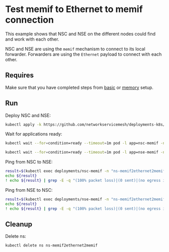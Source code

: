 # Test memif to Ethernet to memif connection

This example shows that NSC and NSE on the different nodes could find and work with each other.

NSC and NSE are using the `memif` mechanism to connect to its local forwarder.
Forwarders are using the `Ethernet` payload to connect with each other.

## Requires

Make sure that you have completed steps from [basic](../../basic) or [memory](../../memory) setup.

## Run

Deploy NSC and NSE:
```bash
kubectl apply -k https://github.com/networkservicemesh/deployments-k8s/examples/use-cases/Memif2Ethernet2Memif?ref=77959320799a2aeee985125c4afd699b87c33caf
```

Wait for applications ready:
```bash
kubectl wait --for=condition=ready --timeout=1m pod -l app=nsc-memif -n ns-memif2ethernet2memif
```
```bash
kubectl wait --for=condition=ready --timeout=1m pod -l app=nse-memif -n ns-memif2ethernet2memif
```

Ping from NSC to NSE:
```bash
result=$(kubectl exec deployments/nsc-memif -n "ns-memif2ethernet2memif" -- vppctl ping 172.16.1.100 repeat 4)
echo ${result}
! echo ${result} | grep -E -q "(100% packet loss)|(0 sent)|(no egress interface)"
```

Ping from NSE to NSC:
```bash
result=$(kubectl exec deployments/nse-memif -n "ns-memif2ethernet2memif" -- vppctl ping 172.16.1.101 repeat 4)
echo ${result}
! echo ${result} | grep -E -q "(100% packet loss)|(0 sent)|(no egress interface)"
```

## Cleanup

Delete ns:
```bash
kubectl delete ns ns-memif2ethernet2memif
```
